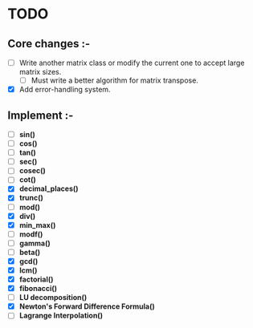 # TODO

## Core changes :-

- [ ] Write another matrix class or modify the current one to accept large matrix sizes.
  - [ ] Must write a better algorithm for matrix transpose.

- [x] Add error-handling system.

## Implement :-

- [ ] **sin()**
- [ ] **cos()**
- [ ] **tan()**
- [ ] **sec()**
- [ ] **cosec()**
- [ ] **cot()**
- [x] **decimal_places()**
- [x] **trunc()**
- [ ] **mod()**
- [x] **div()**
- [x] **min_max()**
- [ ] **modf()**
- [ ] **gamma()**
- [ ] **beta()**
- [x] **gcd()**
- [x] **lcm()**
- [x] **factorial()**
- [x] **fibonacci()**
- [ ] **LU decomposition()**
- [x] **Newton's Forward Difference Formula()**
- [ ] **Lagrange Interpolation()**
